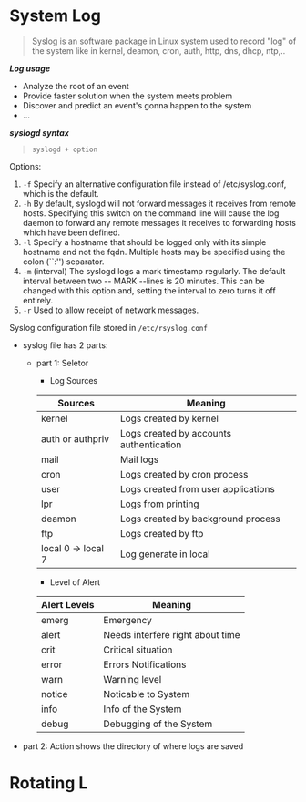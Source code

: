 # System Log

> Syslog is an software package in Linux system used to record "log" of the system like in kernel, deamon, cron, auth, http, dns, dhcp, ntp,..

**_Log usage_**
- Analyze the root of an event
- Provide faster solution when the system meets problem
- Discover and predict an event's gonna happen to the system
- ...

**_syslogd syntax_**

> `syslogd + option`

Options:

1. `-f` Specify an alternative configuration file instead of /etc/syslog.conf, which is the default.
2. `-h` By default, syslogd will not forward messages it receives from remote hosts. Specifying this switch on the command line will cause the log daemon to forward any remote messages it receives to forwarding hosts which have been defined.
3. `-l` Specify a hostname that should be logged only with its simple hostname and not the fqdn. Multiple hosts may be specified using the colon (``:'') separator.
4. `-m` (interval) The syslogd logs a mark timestamp regularly. The default interval between two -- MARK --lines is 20 minutes. This can be changed with this option and, setting the interval to zero turns it off entirely.
5. `-r` Used to allow receipt of network messages.

Syslog configuration file stored in `/etc/rsyslog.conf`

- syslog file has 2 parts:
  - part 1: Seletor
    - Log Sources
  
    |Sources| Meaning |
    |--------------|---------|
    |kernel | Logs created by kernel |
    |auth or authpriv | Logs created by accounts authentication |
    |mail | Mail logs |
    |cron | Logs created by cron process |
    |user | Logs created from user applications |
    |lpr | Logs from printing |
    |deamon | Logs created by background process |
    |ftp | Logs created by ftp | 
    |local 0 -> local 7 | Log generate in local |

    - Level of Alert

    | Alert Levels | Meaning |
    |--------------|---------|
    |emerg | Emergency |
    |alert | Needs interfere right about time |
    |crit | Critical situation |
    |error | Errors Notifications |
    |warn | Warning level |
    |notice | Noticable to System |
    |info | Info of the System |
    |debug | Debugging of the System |
    
 - part 2: Action shows the directory of where logs are saved
  
# Rotating L
